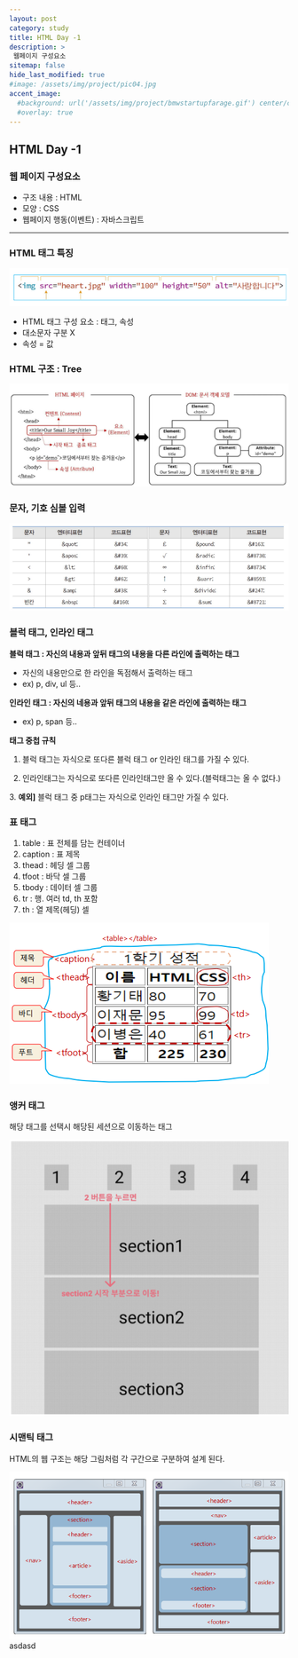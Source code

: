 ```yaml
---
layout: post
category: study
title: HTML Day -1
description: >
 웹페이지 구성요소
sitemap: false
hide_last_modified: true
#image: /assets/img/project/pic04.jpg
accent_image: 
  #background: url('/assets/img/project/bmwstartupfarage.gif') center/cover
  #overlay: true
---
```

## HTML Day -1
### 웹 페이지 구성요소
- 구조 내용 : HTML
- 모양 : CSS
- 웹페이지 행동(이벤트) : 자바스크립트

---

### HTML 태그 특징

![Untitled](/assets/img/study/HTML%20day-01%20849cfa1f03ba49ab8d25ac6a0011a1d2/Untitled.png)

- HTML 태그 구성 요소 : 태그, 속성
- 대소문자 구분 X
- 속성 = 값

### HTML 구조 : Tree

![Untitled](/assets/img/study/HTML%20day-01%20849cfa1f03ba49ab8d25ac6a0011a1d2/Untitled%201.png)

### 문자, 기호 심볼 입력

![Untitled](/assets/img/study/HTML%20day-01%20849cfa1f03ba49ab8d25ac6a0011a1d2/Untitled%202.png)

### 블럭 태그, 인라인 태그

 **블럭 태그 : 자신의 내용과 앞뒤 태그의 내용을 다른 라인에 출력하는 태그**

- 자신의 내용만으로 한 라인을 독점해서 출력하는 태그
- ex) p, div, ul 등..

**인라인 태그 : 자신의 네용과 앞뒤 태그의 내용을 같은 라인에 출력하는 태그**

- ex) p, span 등..

**태그 중첩 규칙**

1. 블럭 태그는 자식으로 또다른 블럭 태그 or 인라인 태그를 가질 수 있다.

2. 인라인태그는 자식으로 또다른 인라인태그만 올 수 있다.(블럭태그는 올 수 없다.)

3. **예외]** 블럭 태그 중 p태그는 자식으로 인라인 태그만 가질 수 있다.

### 표 태그

1. table : 표 전체를 담는 컨테이너
2. caption : 표 제목
3. thead : 헤딩 셀 그룹
4. tfoot : 바닥 셀 그룹
5. tbody : 데이터 셀 그룹
6. tr : 행. 여러 td, th 포함
7. th  : 열 제목(헤딩) 셀

![Untitled](/assets/img/study/HTML%20day-01%20849cfa1f03ba49ab8d25ac6a0011a1d2/Untitled%203.png)

### 앵커 태그

해당 태그를 선택시 해당된 세션으로 이동하는 태그

![Untitled](/assets/img/study/HTML%20day-01%20849cfa1f03ba49ab8d25ac6a0011a1d2/Untitled%204.png)

### 시맨틱 태그

HTML의 웹 구조는 해당 그림처럼 각 구간으로 구분하여 설계 된다.

![Untitled](/assets/img/study/HTML%20day-01%20849cfa1f03ba49ab8d25ac6a0011a1d2/Untitled%205.png)
asdasd